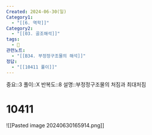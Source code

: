 ```yaml
---
Created: 2024-06-30(일)
Category1:
  - "[[6. 역학]]"
Category2:
  - "[[03. 골조해석]]"
tags:
  - 🧮
관련노트:
  - "[[B34. 부정정구조물의 해석]]"
정답:
  - "[[10411 풀이]]"
---
```

중요::3
풀이::X
반복도::8
설명::부정정구조물의 처짐과 최대처짐
#  10411

![[Pasted image 20240630165914.png]]
